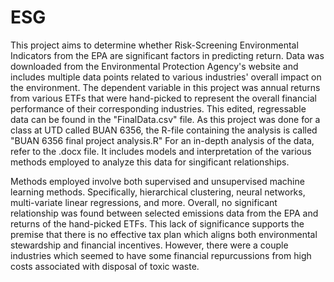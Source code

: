 # ESG
This project aims to determine whether Risk-Screening Environmental Indicators from the EPA are significant factors in predicting return.
Data was downloaded from the Environmental Protection Agency's website and includes multiple data points related to various industries' overall impact on the environment. 
The dependent variable in this project was annual returns from various ETFs that were hand-picked to represent the overall financial performance of their corresponding industries. This edited, regressable data can be found in the "FinalData.csv" file.
As this project was done for a class at UTD called BUAN 6356, the R-file containing the analysis is called "BUAN 6356 final project analysis.R"
For an in-depth analysis of the data, refer to the .docx file. It includes models and interpretation of the various methods employed to analyze this data for singificant relationships.

Methods employed involve both supervised and unsupervised machine learning methods. Specifically, hierarchical clustering, neural networks, multi-variate linear regressions, and more. 
Overall, no significant relationship was found between selected emissions data from the EPA and returns of the hand-picked ETFs. 
This lack of significance supports the premise that there is no effective tax plan which aligns both environmental stewardship and financial incentives.
However, there were a couple industries which seemed to have some financial repurcussions from high costs associated with disposal of toxic waste.

